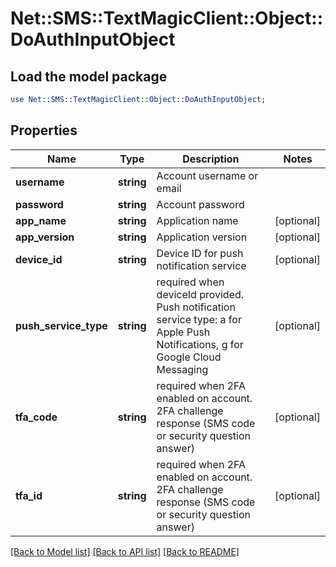 # Net::SMS::TextMagicClient::Object::DoAuthInputObject

## Load the model package
```perl
use Net::SMS::TextMagicClient::Object::DoAuthInputObject;
```

## Properties
Name | Type | Description | Notes
------------ | ------------- | ------------- | -------------
**username** | **string** | Account username or email | 
**password** | **string** | Account password | 
**app_name** | **string** | Application name | [optional] 
**app_version** | **string** | Application version | [optional] 
**device_id** | **string** | Device ID for push notification service | [optional] 
**push_service_type** | **string** | required when deviceId provided. Push notification service type: a for Apple Push Notifications, g for Google Cloud Messaging | [optional] 
**tfa_code** | **string** | required when 2FA enabled on account. 2FA challenge response (SMS code or security question answer) | [optional] 
**tfa_id** | **string** | required when 2FA enabled on account. 2FA challenge response (SMS code or security question answer) | [optional] 

[[Back to Model list]](../README.md#documentation-for-models) [[Back to API list]](../README.md#documentation-for-api-endpoints) [[Back to README]](../README.md)


